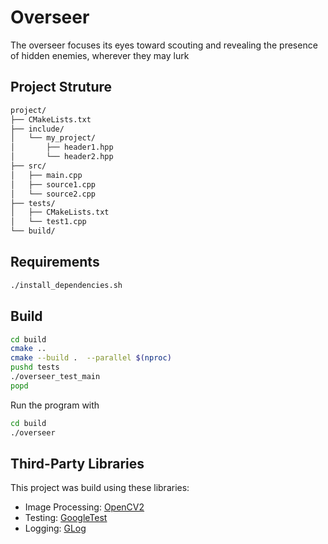 # Overseer

The overseer focuses its eyes toward scouting and revealing the presence of hidden enemies, wherever they may lurk

## Project Struture

```bash
project/
├── CMakeLists.txt
├── include/
│   └── my_project/
│       ├── header1.hpp
│       └── header2.hpp
├── src/
│   ├── main.cpp
│   ├── source1.cpp
│   └── source2.cpp
├── tests/
│   ├── CMakeLists.txt
│   └── test1.cpp
└── build/
```

## Requirements

```bash
./install_dependencies.sh
```

## Build

```bash
cd build
cmake ..
cmake --build .  --parallel $(nproc)
pushd tests
./overseer_test_main
popd
```

Run the program with

```bash
cd build
./overseer
```

## Third-Party Libraries

This project was build using these libraries:

* Image Processing: [OpenCV2](https://opencv.org/)
* Testing: [GoogleTest](https://github.com/google/googletest)
* Logging: [GLog](https://github.com/google/glog#user-guide)
